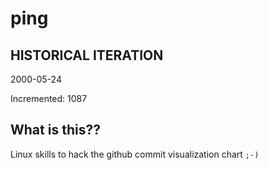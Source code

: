 # ping

## HISTORICAL ITERATION
2000-05-24

Incremented: 1087

## What is this?? 
Linux skills to hack the github commit visualization chart `;-)`
